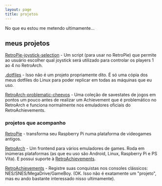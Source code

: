 ```yaml
---
layout: page
title: projetos
---
```


No que eu estou me metendo ultimamente...

## meus projetos

[RetroPie-joystick-selection](https://github.com/meleu/RetroPie-joystick-selection) -
Um script (para usar no RetroPie) que permite ao usuário escolher qual
joystick será utilizado para controlar os players 1 ao 4 no RetroArch.

[.dotfiles](https://github.com/meleu/.dotfiles) - Isso não é um projeto
propriamente dito. É só uma cópia dos meus dotfiles do Linux para poder
replicar em todas as máquinas que eu uso.

[RetroArch-problematic-cheevos](https://github.com/meleu/RetroArch-problematic-cheevos) - Uma
coleção de savestates de jogos em pontos um pouco antes de realizar
um Achievement que é problemático no RetroArch e funciona normalmente nos
emuladores oficiais do RetroAchievements.

### projetos que acompanho
[RetroPie](http://retropie.org.uk/) - transforma seu Raspberry Pi numa
plataforma de videogames antigos.

[RetroArch](https://github.com/libretro/RetroArch) - Um frontend para vários
emuladores de games. Roda em inúmeras plataformas (as que eu uso são Android,
Linux, Raspberry Pi e PS Vita). E possui suporte à [RetroAchievements](http://retroachievements.org).

[RetroAchievements](http://retroachievements.org) - Registre suas conquistas nos consoles clássicos:
NES/SNES/MegaDrive/GameBoy. (OK. Isso não é exatamente um "projeto", mas eu ando bastante interessado nisso ultimamente).

